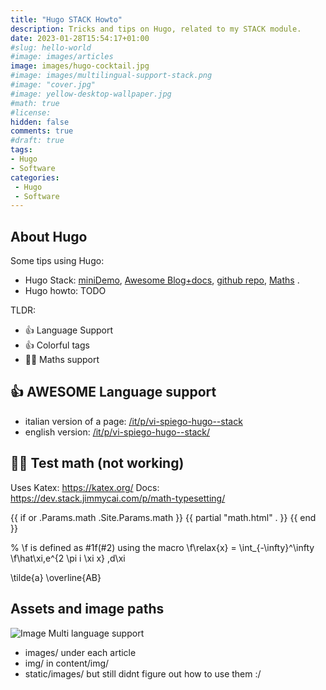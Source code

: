 ```yaml
---
title: "Hugo STACK Howto"
description: Tricks and tips on Hugo, related to my STACK module.
date: 2023-01-28T15:54:17+01:00
#slug: hello-world
#image: images/articles
image: images/hugo-cocktail.jpg
#image: images/multilingual-support-stack.png
#image: "cover.jpg"
#image: yellow-desktop-wallpaper.jpg
#math: true
#license:
hidden: false
comments: true
#draft: true
tags:
- Hugo
- Software
categories:
 - Hugo
 - Software
---
```

## About Hugo

Some tips using Hugo:

* Hugo Stack: [miniDemo](https://demo.stack.jimmycai.com/), [Awesome Blog+docs](https://stack.jimmycai.com/),
  [github repo](https://github.com/CaiJimmy/hugo-theme-stack), [Maths](https://dev.stack.jimmycai.com/p/math-typesetting/) .
* Hugo howto: TODO

TLDR:

* 👍 Language Support
* 👍 Colorful tags
* 👎🏾 Maths support

## 👍 AWESOME Language support

* italian version of a page: [/it/p/vi-spiego-hugo--stack](/it/p/vi-spiego-hugo--stack/)
* english version: [/it/p/vi-spiego-hugo--stack/](/p/hugo-stack-howto/)

## 👎🏾 Test math (not working)

Uses Katex: https://katex.org/
Docs: https://dev.stack.jimmycai.com/p/math-typesetting/

{{ if or .Params.math .Site.Params.math }}
{{ partial "math.html" . }}
{{ end }}

% \f is defined as #1f(#2) using the macro
\f\relax{x} = \int_{-\infty}^\infty
    \f\hat\xi\,e^{2 \pi i \xi x}
    \,d\xi

\tilde{a}
\overline{AB}


## Assets and image paths

<!--
According to [SO](https://stackoverflow.com/questions/71501256/how-to-insert-an-image-in-my-post-on-hugo),
you can pick two paths:

1. Put all of your images in the static/ directory. Then reference the image file with a leading slash, e.g.:

```
hugosite/static/across_column.png
![Scenario 1: Across columns](/across_column.png)
```

2. Option 2. Use sub-directories to hold the markdown file and any related resources.

```
post/creating-a-new-theme/images
![Image alt](images/my-image.jpg)
``` -->

![Image Multi language support](images/multilingual-support-stack.png)

* images/ under each article
* img/ in content/img/
* static/images/ but still didnt figure out how to use them :/


